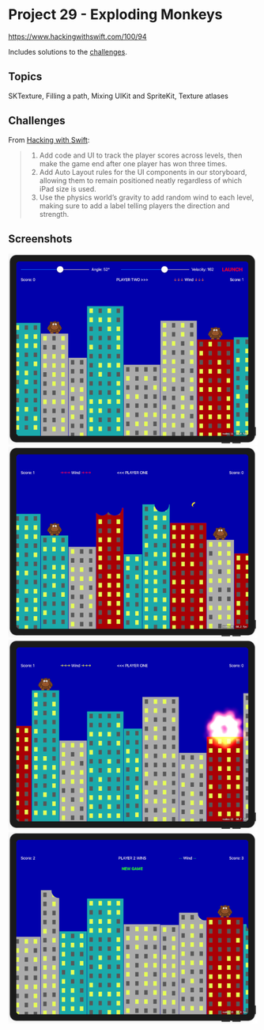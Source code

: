 # Project 29 - Exploding Monkeys

https://www.hackingwithswift.com/100/94

Includes solutions to the [challenges](https://www.hackingwithswift.com/read/29/6/wrap-up).

## Topics

SKTexture, Filling a path, Mixing UIKit and SpriteKit, Texture atlases

## Challenges

From [Hacking with Swift](https://www.hackingwithswift.com/read/29/6/wrap-up):
>1. Add code and UI to track the player scores across levels, then make the game end after one player has won three times.
>2. Add Auto Layout rules for the UI components in our storyboard, allowing them to remain positioned neatly regardless of which iPad size is used.
>3. Use the physics world’s gravity to add random wind to each level, making sure to add a label telling players the direction and strength.

## Screenshots

![screenshot1](screenshots/screen01.png)
![screenshot2](screenshots/screen02.png)
![screenshot3](screenshots/screen03.png)
![screenshot4](screenshots/screen04.png)
